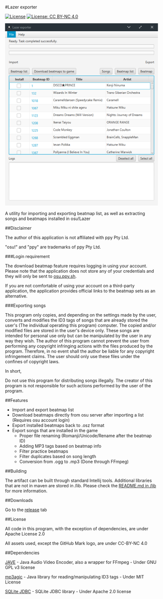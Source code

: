 #Lazer exporter

[![License](https://img.shields.io/badge/License-Apache%202.0-blue.svg)](https://opensource.org/licenses/Apache-2.0)
[![License: CC BY-NC 4.0](https://img.shields.io/badge/License-CC%20BY--NC%204.0-lightgrey.svg)](https://creativecommons.org/licenses/by-nc/4.0/)

![Screenshot](docs/screenshot.png)

A utility for importing and exporting beatmap list, as well as extracting songs and beatmaps installed in osu!Lazer

##Disclaimer

The author of this application is not affiliated with ppy Pty Ltd.

"osu!" and "ppy" are trademarks of ppy Pty Ltd.

###Login requirement

The download beatmap feature requires logging in using your account. Please note that the application does not store any of your credentials and they will only be sent to [osu.ppy.sh](https://osu.ppy.sh).

If you are not comfortable of using your account on a third-party application, the application provides official links to the beatmap sets as an alternative.

###Exporting songs

This program only copies, and depending on the settings made by the user, converts and modifies the ID3 tags of songs that are already stored the user's (The individual operating this program) computer. The copied and/or modified files are stored in the user's device only. These songs are intended for personal use only but can be manipulated by the user in any way they wish. The author of this program cannot prevent the user from performing any copyright infringing actions with the files produced by the program. Therefore, in no event shall the author be liable for any copyright infringement claims. The user should only use these files under the confines of copyright laws.

In short,

Do not use this program for distributing songs illegally. The creator of this program is not responsible for such actions performed by the user of the program.

##Features
* Import and export beatmap list
* Download beatmaps directly from osu server after importing a list (Requires osu account login)
* Export installed beatmaps back to .osz format
* Export songs that are installed in the game
    * Proper file renaming (Romanji/Unicode/Rename after the beatmap ID)
    * Adding MP3 tags based on beatmap info
    * Filter practice beatmaps
    * Filter duplicates based on song length
    * Conversion from .ogg to .mp3 (Done through FFmpeg)
    
##Building

The artifact can be built through standard Intellij tools. Additional libraries that are not in maven are stored in /lib. Please check the [README.md in /lib](https://github.com/ringosham/Lazer-exporter/tree/master/lib) for more information.

##Downloads

Go to the [release](https://github.com/ringosham/Lazer-exporter/releases) tab

##License

All code in this program, with the exception of dependencies, are under Apache License 2.0

All assets used, except the GitHub Mark logo, are under CC-BY-NC 4.0

##Dependencies

[JAVE](http://www.sauronsoftware.it/projects/jave/index.php) - Java Audio Video Encoder, also a wrapper for FFmpeg - Under GNU GPL v3 license

[mp3agic](https://github.com/mpatric/mp3agic) - Java library for reading/manipulating ID3 tags - Under MIT License

[SQLite JDBC](https://xerial.org/) - SQLite JDBC library - Under Apache 2.0 license